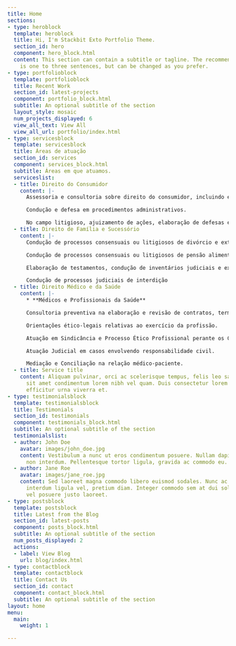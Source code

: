 ```yaml
---
title: Home
sections:
- type: heroblock
  template: heroblock
  title: Hi, I'm Stackbit Exto Portfolio Theme.
  section_id: hero
  component: hero_block.html
  content: This section can contain a subtitle or tagline. The recommended length
    is one to three sentences, but can be changed as you prefer.
- type: portfolioblock
  template: portfolioblock
  title: Recent Work
  section_id: latest-projects
  component: portfolio_block.html
  subtitle: An optional subtitle of the section
  layout_style: mosaic
  num_projects_displayed: 6
  view_all_text: View All
  view_all_url: portfolio/index.html
- type: servicesblock
  template: servicesblock
  title: Áreas de atuação
  section_id: services
  component: services_block.html
  subtitle: Áreas em que atuamos.
  serviceslist:
  - title: Direito do Consumidor
    content: |-
      Assessoria e consultoria sobre direito do consumidor, incluindo elaboração de estudos e pareceres.

      Condução e defesa em procedimentos administrativos.

      No campo litigioso, ajuizamento de ações, elaboração de defesas e recursos.
  - title: Direito de Família e Sucessório
    content: |-
      Condução de processos consensuais ou litigiosos de divórcio e extinção de união estável, mediação e orientação do casal sobre aspectos patrimoniais.

      Condução de processos consensuais ou litigiosos de pensão alimentícia, alimentos gravídicos, reconhecimento ou negatória de paternidade, ação de guarda de menor.

      Elaboração de testamentos, condução de inventários judiciais e extrajudiciais e orientação de herdeiros sobre a partilha.

      Condução de processos judiciais de interdição
  - title: Direito Médico e da Saúde
    content: |-
      * **Médicos e Profissionais da Saúde**

      Consultoria preventiva na elaboração e revisão de contratos, termos de consentimento, termos de recusa de tratamento, etc.

      Orientações ético-legais relativas ao exercício da profissão.

      Atuação em Sindicância e Processo Ético Profissional perante os Conselhos Regionais e Federal.

      Atuação Judicial em casos envolvendo responsabilidade civil.

      Mediação e Conciliação na relação médico-paciente.
  - title: Service title
    content: Aliquam pulvinar, orci ac scelerisque tempus, felis leo sagittis justo,
      sit amet condimentum lorem nibh vel quam. Duis consectetur lorem ipsum, non
      efficitur urna viverra et.
- type: testimonialsblock
  template: testimonialsblock
  title: Testimonials
  section_id: testimonials
  component: testimonials_block.html
  subtitle: An optional subtitle of the section
  testimonialslist:
  - author: John Doe
    avatar: images/john_doe.jpg
    content: Vestibulum a nunc ut eros condimentum posuere. Nullam dapibus quis nunc
      non interdum. Pellentesque tortor ligula, gravida ac commodo eu.
  - author: Jane Roe
    avatar: images/jane_roe.jpg
    content: Sed laoreet magna commodo libero euismod sodales. Nunc ac libero convallis,
      interdum ligula vel, pretium diam. Integer commodo sem at dui sollicitudin,
      vel posuere justo laoreet.
- type: postsblock
  template: postsblock
  title: Latest from the Blog
  section_id: latest-posts
  component: posts_block.html
  subtitle: An optional subtitle of the section
  num_posts_displayed: 2
  actions:
  - label: View Blog
    url: blog/index.html
- type: contactblock
  template: contactblock
  title: Contact Us
  section_id: contact
  component: contact_block.html
  subtitle: An optional subtitle of the section
layout: home
menu:
  main:
    weight: 1

---
```

